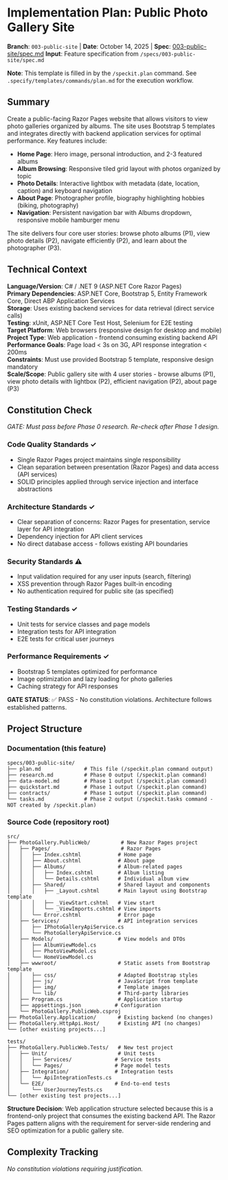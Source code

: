 # Implementation Plan: Public Photo Gallery Site

**Branch**: `003-public-site` | **Date**: October 14, 2025 | **Spec**: [003-public-site/spec.md](./spec.md)
**Input**: Feature specification from `/specs/003-public-site/spec.md`

**Note**: This template is filled in by the `/speckit.plan` command. See `.specify/templates/commands/plan.md` for the execution workflow.

## Summary

Create a public-facing Razor Pages website that allows visitors to view photo galleries organized by albums. The site uses Bootstrap 5 templates and integrates directly with backend application services for optimal performance. Key features include:
- **Home Page**: Hero image, personal introduction, and 2-3 featured albums
- **Album Browsing**: Responsive tiled grid layout with photos organized by topic
- **Photo Details**: Interactive lightbox with metadata (date, location, caption) and keyboard navigation
- **About Page**: Photographer profile, biography highlighting hobbies (biking, photography)
- **Navigation**: Persistent navigation bar with Albums dropdown, responsive mobile hamburger menu

The site delivers four core user stories: browse photo albums (P1), view photo details (P2), navigate efficiently (P2), and learn about the photographer (P3).

## Technical Context

**Language/Version**: C# / .NET 9 (ASP.NET Core Razor Pages)  
**Primary Dependencies**: ASP.NET Core, Bootstrap 5, Entity Framework Core, Direct ABP Application Services  
**Storage**: Uses existing backend services for data retrieval (direct service calls)  
**Testing**: xUnit, ASP.NET Core Test Host, Selenium for E2E testing  
**Target Platform**: Web browsers (responsive design for desktop and mobile)  
**Project Type**: Web application - frontend consuming existing backend API  
**Performance Goals**: Page load < 3s on 3G, API response integration < 200ms  
**Constraints**: Must use provided Bootstrap 5 template, responsive design mandatory  
**Scale/Scope**: Public gallery site with 4 user stories - browse albums (P1), view photo details with lightbox (P2), efficient navigation (P2), about page (P3)

## Constitution Check

*GATE: Must pass before Phase 0 research. Re-check after Phase 1 design.*

### Code Quality Standards ✓
- Single Razor Pages project maintains single responsibility
- Clean separation between presentation (Razor Pages) and data access (API services)
- SOLID principles applied through service injection and interface abstractions

### Architecture Standards ✓  
- Clear separation of concerns: Razor Pages for presentation, service layer for API integration
- Dependency injection for API client services
- No direct database access - follows existing API boundaries

### Security Standards ⚠️
- Input validation required for any user inputs (search, filtering)
- XSS prevention through Razor Pages built-in encoding
- No authentication required for public site (as specified)

### Testing Standards ✓
- Unit tests for service classes and page models
- Integration tests for API integration
- E2E tests for critical user journeys

### Performance Requirements ✓
- Bootstrap 5 templates optimized for performance
- Image optimization and lazy loading for photo galleries
- Caching strategy for API responses

**GATE STATUS**: ✅ PASS - No constitution violations. Architecture follows established patterns.

## Project Structure

### Documentation (this feature)

```
specs/003-public-site/
├── plan.md              # This file (/speckit.plan command output)
├── research.md          # Phase 0 output (/speckit.plan command)
├── data-model.md        # Phase 1 output (/speckit.plan command)
├── quickstart.md        # Phase 1 output (/speckit.plan command)
├── contracts/           # Phase 1 output (/speckit.plan command)
└── tasks.md             # Phase 2 output (/speckit.tasks command - NOT created by /speckit.plan)
```

### Source Code (repository root)

```
src/
├── PhotoGallery.PublicWeb/          # New Razor Pages project
│   ├── Pages/                       # Razor Pages
│   │   ├── Index.cshtml            # Home page
│   │   ├── About.cshtml            # About page
│   │   ├── Albums/                 # Album-related pages
│   │   │   ├── Index.cshtml        # Album listing
│   │   │   └── Details.cshtml      # Individual album view
│   │   ├── Shared/                 # Shared layout and components
│   │   │   ├── _Layout.cshtml      # Main layout using Bootstrap template
│   │   │   ├── _ViewStart.cshtml   # View start
│   │   │   └── _ViewImports.cshtml # View imports
│   │   └── Error.cshtml            # Error page
│   ├── Services/                   # API integration services
│   │   ├── IPhotoGalleryApiService.cs
│   │   └── PhotoGalleryApiService.cs
│   ├── Models/                     # View models and DTOs
│   │   ├── AlbumViewModel.cs
│   │   ├── PhotoViewModel.cs
│   │   └── HomeViewModel.cs
│   ├── wwwroot/                    # Static assets from Bootstrap template
│   │   ├── css/                    # Adapted Bootstrap styles
│   │   ├── js/                     # JavaScript from template
│   │   ├── img/                    # Template images
│   │   └── lib/                    # Third-party libraries
│   ├── Program.cs                  # Application startup
│   ├── appsettings.json           # Configuration
│   └── PhotoGallery.PublicWeb.csproj
├── PhotoGallery.Application/       # Existing backend (no changes)
├── PhotoGallery.HttpApi.Host/      # Existing API (no changes)
└── [other existing projects...]

tests/
├── PhotoGallery.PublicWeb.Tests/   # New test project
│   ├── Unit/                       # Unit tests
│   │   ├── Services/              # Service tests
│   │   └── Pages/                 # Page model tests
│   ├── Integration/               # Integration tests
│   │   └── ApiIntegrationTests.cs
│   └── E2E/                       # End-to-end tests
│       └── UserJourneyTests.cs
└── [other existing test projects...]
```

**Structure Decision**: Web application structure selected because this is a frontend-only project that consumes the existing backend API. The Razor Pages pattern aligns with the requirement for server-side rendering and SEO optimization for a public gallery site.

## Complexity Tracking

*No constitution violations requiring justification.*
